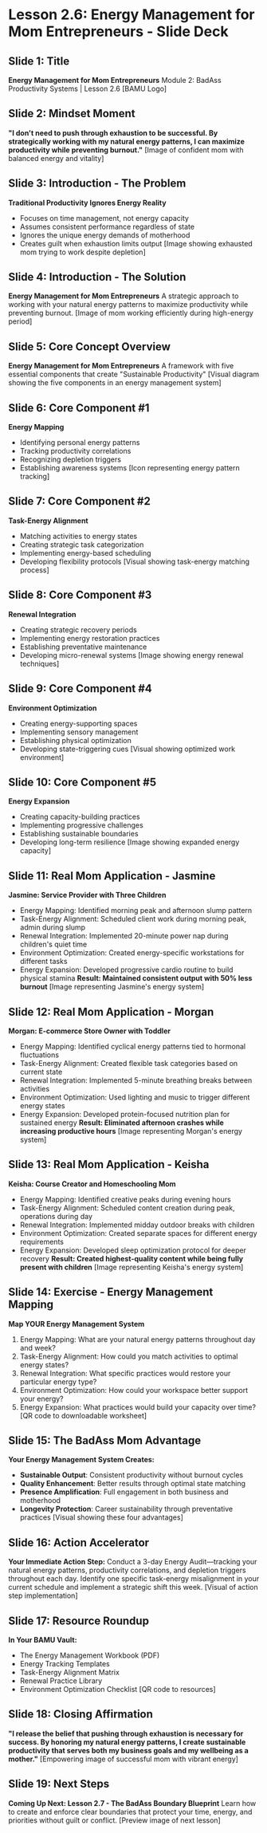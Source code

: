 # Lesson 2.6: Energy Management for Mom Entrepreneurs - Slide Deck

## Slide 1: Title
**Energy Management for Mom Entrepreneurs**
Module 2: BadAss Productivity Systems | Lesson 2.6
[BAMU Logo]

## Slide 2: Mindset Moment
**"I don't need to push through exhaustion to be successful. By strategically working with my natural energy patterns, I can maximize productivity while preventing burnout."**
[Image of confident mom with balanced energy and vitality]

## Slide 3: Introduction - The Problem
**Traditional Productivity Ignores Energy Reality**
- Focuses on time management, not energy capacity
- Assumes consistent performance regardless of state
- Ignores the unique energy demands of motherhood
- Creates guilt when exhaustion limits output
[Image showing exhausted mom trying to work despite depletion]

## Slide 4: Introduction - The Solution
**Energy Management for Mom Entrepreneurs**
A strategic approach to working with your natural energy patterns to maximize productivity while preventing burnout.
[Image of mom working efficiently during high-energy period]

## Slide 5: Core Concept Overview
**Energy Management for Mom Entrepreneurs**
A framework with five essential components that create "Sustainable Productivity"
[Visual diagram showing the five components in an energy management system]

## Slide 6: Core Component #1
**Energy Mapping**
- Identifying personal energy patterns
- Tracking productivity correlations
- Recognizing depletion triggers
- Establishing awareness systems
[Icon representing energy pattern tracking]

## Slide 7: Core Component #2
**Task-Energy Alignment**
- Matching activities to energy states
- Creating strategic task categorization
- Implementing energy-based scheduling
- Developing flexibility protocols
[Visual showing task-energy matching process]

## Slide 8: Core Component #3
**Renewal Integration**
- Creating strategic recovery periods
- Implementing energy restoration practices
- Establishing preventative maintenance
- Developing micro-renewal systems
[Image showing energy renewal techniques]

## Slide 9: Core Component #4
**Environment Optimization**
- Creating energy-supporting spaces
- Implementing sensory management
- Establishing physical optimization
- Developing state-triggering cues
[Visual showing optimized work environment]

## Slide 10: Core Component #5
**Energy Expansion**
- Creating capacity-building practices
- Implementing progressive challenges
- Establishing sustainable boundaries
- Developing long-term resilience
[Image showing expanded energy capacity]

## Slide 11: Real Mom Application - Jasmine
**Jasmine: Service Provider with Three Children**
- Energy Mapping: Identified morning peak and afternoon slump pattern
- Task-Energy Alignment: Scheduled client work during morning peak, admin during slump
- Renewal Integration: Implemented 20-minute power nap during children's quiet time
- Environment Optimization: Created energy-specific workstations for different tasks
- Energy Expansion: Developed progressive cardio routine to build physical stamina
**Result: Maintained consistent output with 50% less burnout**
[Image representing Jasmine's energy system]

## Slide 12: Real Mom Application - Morgan
**Morgan: E-commerce Store Owner with Toddler**
- Energy Mapping: Identified cyclical energy patterns tied to hormonal fluctuations
- Task-Energy Alignment: Created flexible task categories based on current state
- Renewal Integration: Implemented 5-minute breathing breaks between activities
- Environment Optimization: Used lighting and music to trigger different energy states
- Energy Expansion: Developed protein-focused nutrition plan for sustained energy
**Result: Eliminated afternoon crashes while increasing productive hours**
[Image representing Morgan's energy system]

## Slide 13: Real Mom Application - Keisha
**Keisha: Course Creator and Homeschooling Mom**
- Energy Mapping: Identified creative peaks during evening hours
- Task-Energy Alignment: Scheduled content creation during peak, operations during day
- Renewal Integration: Implemented midday outdoor breaks with children
- Environment Optimization: Created separate spaces for different energy requirements
- Energy Expansion: Developed sleep optimization protocol for deeper recovery
**Result: Created highest-quality content while being fully present with children**
[Image representing Keisha's energy system]

## Slide 14: Exercise - Energy Management Mapping
**Map YOUR Energy Management System**
1. Energy Mapping: What are your natural energy patterns throughout day and week?
2. Task-Energy Alignment: How could you match activities to optimal energy states?
3. Renewal Integration: What specific practices would restore your particular energy type?
4. Environment Optimization: How could your workspace better support your energy?
5. Energy Expansion: What practices would build your capacity over time?
[QR code to downloadable worksheet]

## Slide 15: The BadAss Mom Advantage
**Your Energy Management System Creates:**
- **Sustainable Output**: Consistent productivity without burnout cycles
- **Quality Enhancement**: Better results through optimal state matching
- **Presence Amplification**: Full engagement in both business and motherhood
- **Longevity Protection**: Career sustainability through preventative practices
[Visual showing these four advantages]

## Slide 16: Action Accelerator
**Your Immediate Action Step:**
Conduct a 3-day Energy Audit—tracking your natural energy patterns, productivity correlations, and depletion triggers throughout each day.
Identify one specific task-energy misalignment in your current schedule and implement a strategic shift this week.
[Visual of action step implementation]

## Slide 17: Resource Roundup
**In Your BAMU Vault:**
- The Energy Management Workbook (PDF)
- Energy Tracking Templates
- Task-Energy Alignment Matrix
- Renewal Practice Library
- Environment Optimization Checklist
[QR code to resources]

## Slide 18: Closing Affirmation
**"I release the belief that pushing through exhaustion is necessary for success. By honoring my natural energy patterns, I create sustainable productivity that serves both my business goals and my wellbeing as a mother."**
[Empowering image of successful mom with vibrant energy]

## Slide 19: Next Steps
**Coming Up Next: Lesson 2.7 - The BadAss Boundary Blueprint**
Learn how to create and enforce clear boundaries that protect your time, energy, and priorities without guilt or conflict.
[Preview image of next lesson]
